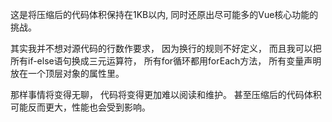 这是将压缩后的代码体积保持在1KB以内,
同时还原出尽可能多的Vue核心功能的挑战。

其实我并不想对源代码的行数作要求，
因为换行的规则不好定义，
而且我可以把所有if-else语句换成三元运算符，
所有for循环都用forEach方法，
所有变量声明放在一个顶层对象的属性里。

那样事情将变得无聊，
代码将变得更加难以阅读和维护。
甚至压缩后的代码体积可能反而更大，性能也会受到影响。
